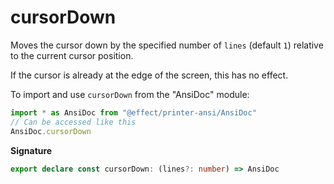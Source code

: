 # cursorDown

Moves the cursor down by the specified number of `lines` (default `1`)
relative to the current cursor position.

If the cursor is already at the edge of the screen, this has no effect.

To import and use `cursorDown` from the "AnsiDoc" module:

```ts
import * as AnsiDoc from "@effect/printer-ansi/AnsiDoc"
// Can be accessed like this
AnsiDoc.cursorDown
```

**Signature**

```ts
export declare const cursorDown: (lines?: number) => AnsiDoc
```
